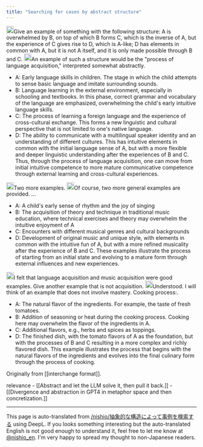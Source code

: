 ```yaml
---
title: "Searching for cases by abstract structure"
---
```


<img src='https://scrapbox.io/api/pages/nishio-en/nishio/icon' alt='nishio.icon' height="19.5"/>Give an example of something with the following structure: A is overwhelmed by B, on top of which B forms C, which is the inverse of A, but the experience of C gives rise to D, which is A-like; D has elements in common with A, but it is not A itself, and it is only made possible through B and C.
<img src='https://scrapbox.io/api/pages/nishio-en/gpt/icon' alt='gpt.icon' height="19.5"/>An example of such a structure would be the "process of language acquisition," interpreted somewhat abstractly.
- A: Early language skills in children. The stage in which the child attempts to sense basic language and imitate surrounding sounds.
- B: Language learning in the external environment, especially in schooling and textbooks. In this phase, correct grammar and vocabulary of the language are emphasized, overwhelming the child's early intuitive language skills.
- C: The process of learning a foreign language and the experience of cross-cultural exchange. This forms a new linguistic and cultural perspective that is not limited to one's native language.
- D: The ability to communicate with a multilingual speaker identity and an understanding of different cultures. This has intuitive elements in common with the initial language sense of A, but with a more flexible and deeper linguistic understanding after the experiences of B and C.
Thus, through the process of language acquisition, one can move from initial intuitive competence to more mature communicative competence through external learning and cross-cultural experiences.

<img src='https://scrapbox.io/api/pages/nishio-en/nishio/icon' alt='nishio.icon' height="19.5"/>Two more examples.
<img src='https://scrapbox.io/api/pages/nishio-en/gpt/icon' alt='gpt.icon' height="19.5"/>Of course, two more general examples are provided.
...
- A: A child's early sense of rhythm and the joy of singing
- B: The acquisition of theory and technique in traditional music education, where technical exercises and theory may overwhelm the intuitive enjoyment of A
- C: Encounters with different musical genres and cultural backgrounds
- D: Development of original music and unique style, with elements in common with the intuitive fun of A, but with a more refined musicality after the experience of B and C.
These examples illustrate the process of starting from an initial state and evolving to a mature form through external influences and new experiences.

<img src='https://scrapbox.io/api/pages/nishio-en/nishio/icon' alt='nishio.icon' height="19.5"/>I felt that language acquisition and music acquisition were good examples. Give another example that is not acquisition.
<img src='https://scrapbox.io/api/pages/nishio-en/gpt/icon' alt='gpt.icon' height="19.5"/>Understood. I will think of an example that does not involve mastery.
Cooking process:.
- A: The natural flavor of the ingredients. For example, the taste of fresh tomatoes.
- B: Addition of seasoning or heat during the cooking process. Cooking here may overwhelm the flavor of the ingredients in A.
- C: Additional flavors, e.g., herbs and spices as toppings.
- D: The finished dish, with the tomato flavors of A as the foundation, but with the processes of B and C resulting in a more complex and richly flavored dish.
This example illustrates the process that begins with the natural flavors of the ingredients and evolves into the final culinary form through the process of cooking.

Originally from [[interchange format]].

relevance
    - [[Abstract and let the LLM solve it, then pull it back.]]
    - [[Divergence and abstraction in GPT4 in metaphor space and then concretization.]]

---
This page is auto-translated from [/nishio/抽象的な構造によって事例を検索する](https://scrapbox.io/nishio/抽象的な構造によって事例を検索する) using DeepL. If you looks something interesting but the auto-translated English is not good enough to understand it, feel free to let me know at [@nishio_en](https://twitter.com/nishio_en). I'm very happy to spread my thought to non-Japanese readers.